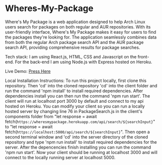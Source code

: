 # Wheres-My-Package

Where's My Package is a web application designed to help Arch Linux users search for packages on both regular and AUR repositories. With its user-friendly interface, Where's My Package makes it easy for users to find the packages they're looking for. The application seamlessly combines data from both the regular Arch package search API and the AUR package search API, providing comprehensive results for package searches.

Tech stack: I am using React.js, HTML, CSS and Javascript on the front-end. For the back-end I am using Node.js with Express hosted on Heroku.

Live Demo: <a href='https://antinf.github.io/Wheres-My-Package/'>Press Here</a>

Local Installation Instructions: To run this project locally, first clone this repository. Then 'cd' into the cloned repository 'cd' into the client folder and run the command 'npm install' to install required dependencies. After dependencies install you can then run the command 'npm run start'. The client will run at localhost port 3000 by default and connect to my api hosted on Heroku. You can modify your client so you can run a locally hosted server by changing line 76 in PackageSearch.js in the client's components folder from "let response = await fetch(`https://wheresmypackage.herokuapp.com/api/search/${searchInput}`" to "let response = await fetch(`https://localhost:5000/api/search/${searchInput}`". Then open a second terminal window and 'cd' into the server directory of the cloned repository and type 'npm run install' to install required dependencies for the server. After the depencencies finish installing you can run the command 'npm run start'. Now your client should be running at localhost 3000 and will connect to the locally running server at localhost 5000.